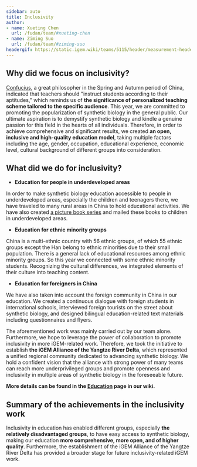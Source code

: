 ```yaml
---
sidebar: auto
title: Inclusivity
author:
- name: Xueting Chen
  url: /fudan/team/#xueting-chen
- name: Ziming Suo
  url: /fudan/team/#ziming-suo
headergif: https://static.igem.wiki/teams/5115/header/measurement-header.gif
---
```


## Why did we focus on inclusivity?

[Confucius](https://www.britannica.com/biography/Confucius), a great philosopher in the Spring and Autumn period of China, indicated that teachers should "instruct students according to their aptitudes," which reminds us of **the significance of personalized teaching scheme tailored to the specific audience**. This year, we are committed to promoting the popularization of synthetic biology in the general public. Our ultimate aspiration is to demystify synthetic biology and kindle a genuine passion for this field in the hearts of all individuals. Therefore, in order to achieve comprehensive and significant results, we created **an open, inclusive and high-quality education model**, taking multiple factors including the age, gender, occupation, educational experience, economic level, cultural background of different groups into consideration.



## What did we do for inclusivity?

- **Education for people in underdeveloped areas**

In order to make synthetic biology education accessible to people in underdeveloped areas, especially the children and teenagers there, we have traveled to many rural areas in China to hold educational activities. We have also created [a picture book series](/education/#painting-our-genes-a-picture-book-series-for-kids) and mailed these books to children in underdeveloped areas.

- **Education for ethnic minority groups**

China is a multi-ethnic country with 56 ethnic groups, of which 55 ethnic groups except the Han belong to ethnic minorities due to their small population. There is a general lack of educational resources among ethnic minority groups. So this year we connected with some ethnic minority students. Recognizing the cultural differences, we integrated elements of their culture into teaching content.

- **Education for foreigners in China**

We have also taken into account the foreign community in China in our education. We created a continuous dialogue with foreign students in international schools, interviewed foreign tourists on the street about synthetic biology, and designed bilingual education-related text materials including questionnaires and flyers.

The aforementioned work was mainly carried out by our team alone. Furthermore, we hope to leverage the power of collaboration to promote inclusivity in more iGEM-related work. Therefore, we took the initiative to establish **the iGEM Alliance of the Yangtze River Delta**, which represented a unified regional community dedicated to advancing synthetic biology. We hold a confident vision that the alliance with strong power of many teams can reach more underprivileged groups and promote openness and inclusivity in multiple areas of synthetic biology in the foreseeable future.

**More details can be found in the [Education](/education/) page in our wiki.**



## Summary of the achievements in the inclusivity work

Inclusivity in education has enabled different groups, especially **the relatively disadvantaged groups**, to have easy access to synthetic biology, making our education **more comprehensive, more open, and of higher quality**. Furthermore, the establishment of the iGEM Alliance of the Yangtze River Delta has provided a broader stage for future inclusivity-related iGEM work.

